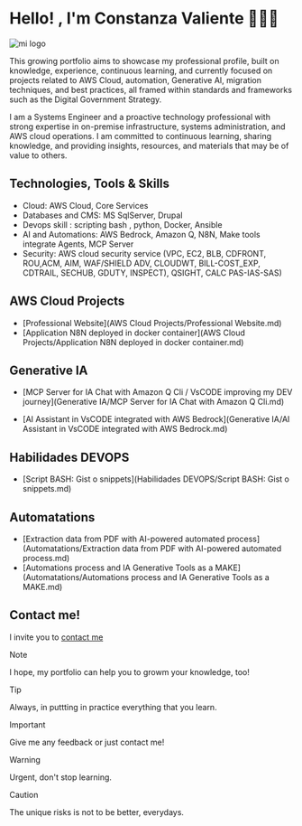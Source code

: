 # Hello! , I'm **Constanza Valiente**  👩🏻‍💻

![mi logo]( https://ocvpprofessional.cloud/wp-content/uploads/2025/07/Mysite.png)

This growing portfolio aims to showcase my professional profile, built on knowledge, experience, continuous learning, and currently focused on projects related to AWS Cloud, automation, Generative AI, migration techniques, and best practices, all framed within standards and frameworks such as the Digital Government Strategy.

I am a Systems Engineer and a proactive technology professional with strong expertise in on-premise infrastructure, systems administration, and AWS cloud operations. I am committed to continuous learning, sharing knowledge, and providing insights, resources, and materials that may be of value to others.

## **Technologies, Tools & Skills**

-	Cloud: AWS Cloud, Core Services
-	Databases and CMS: MS SqlServer, Drupal
-	Devops skill : scripting bash , python, Docker, Ansible
-	AI and Automations: AWS Bedrock, Amazon Q, N8N, Make tools integrate Agents, MCP Server
-	Security: AWS cloud security service (VPC, EC2, BLB, CDFRONT, ROU,ACM, AIM, WAF/SHIELD ADV, CLOUDWT, BILL-COST_EXP, CDTRAIL, SECHUB, GDUTY, INSPECT), QSIGHT, CALC PAS-IAS-SAS)

## AWS Cloud Projects

-	[Professional Website](AWS Cloud Projects/Professional Website.md)
-	[Application N8N deployed in docker container](AWS Cloud Projects/Application N8N deployed in docker container.md)

## Generative IA

-	[MCP Server for IA Chat with Amazon Q Cli / VsCODE improving my DEV journey](Generative IA/MCP Server for IA Chat with Amazon Q Cli.md)

- [AI Assistant in VsCODE integrated with AWS Bedrock](Generative IA/AI Assistant in VsCODE integrated with AWS Bedrock.md)

## Habilidades DEVOPS

-	[Script BASH: Gist o snippets](Habilidades DEVOPS/Script BASH: Gist o snippets.md)

## Automatations

- [Extraction data from PDF with AI-powered automated process](Automatations/Extraction data from PDF with AI-powered automated process.md) 
- [Automations process and IA Generative Tools as a MAKE](Automatations/Automations process and IA Generative Tools as a MAKE.md)
  
## Contact me!

I invite you to [contact me](https://ocvpprofessional.cloud)

> [!NOTE]
> I hope, my portfolio can help you to growm your knowledge, too!

> [!TIP]
> Always, in puttting in practice everything that you learn.

> [!IMPORTANT]
> Give me any feedback or just contact me!

> [!WARNING]
> Urgent, don't stop learning.

> [!CAUTION]
> The unique risks is not to be better, everydays.



